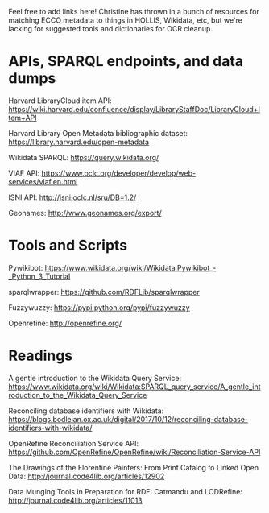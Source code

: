 Feel free to add links here! Christine has thrown in a bunch of resources for matching ECCO metadata to things in HOLLIS, Wikidata, etc, but we're lacking for suggested tools and dictionaries for OCR cleanup.


APIs, SPARQL endpoints, and data dumps
======================================

Harvard LibraryCloud item API: https://wiki.harvard.edu/confluence/display/LibraryStaffDoc/LibraryCloud+Item+API

Harvard Library Open Metadata bibliographic dataset: https://library.harvard.edu/open-metadata

Wikidata SPARQL: https://query.wikidata.org/

VIAF API: https://www.oclc.org/developer/develop/web-services/viaf.en.html

ISNI API: http://isni.oclc.nl/sru/DB=1.2/

Geonames: http://www.geonames.org/export/


Tools and Scripts
=================

Pywikibot: https://www.wikidata.org/wiki/Wikidata:Pywikibot_-_Python_3_Tutorial

sparqlwrapper: https://github.com/RDFLib/sparqlwrapper

Fuzzywuzzy: https://pypi.python.org/pypi/fuzzywuzzy

Openrefine: http://openrefine.org/


Readings
========

A gentle introduction to the Wikidata Query Service: https://www.wikidata.org/wiki/Wikidata:SPARQL_query_service/A_gentle_introduction_to_the_Wikidata_Query_Service

Reconciling database identifiers with Wikidata: https://blogs.bodleian.ox.ac.uk/digital/2017/10/12/reconciling-database-identifiers-with-wikidata/

OpenRefine Reconciliation Service API: https://github.com/OpenRefine/OpenRefine/wiki/Reconciliation-Service-API

The Drawings of the Florentine Painters: From Print Catalog to Linked Open Data: http://journal.code4lib.org/articles/12902

Data Munging Tools in Preparation for RDF: Catmandu and LODRefine: http://journal.code4lib.org/articles/11013
